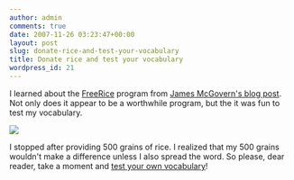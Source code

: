 ```yaml
---
author: admin
comments: true
date: 2007-11-26 03:23:47+00:00
layout: post
slug: donate-rice-and-test-your-vocabulary
title: Donate rice and test your vocabulary
wordpress_id: 21
---
```


I learned about the [FreeRice](http://www.freerice.com/index.php) program from [James McGovern's blog post](http://duckdown.blogspot.com/2007/11/have-you-heard-of-free-rice-program.html). Not only does it appear to be a worthwhile program, but the it was fun to test my vocabulary.




![](http://images.wadewegner.com/wordpress/content/binary/FreeRice.jpg)[](http://www.freerice.com/index.php)




I stopped after providing 500 grains of rice. I realized that my 500 grains wouldn't make a difference unless I also spread the word. So please, dear reader, take a moment and [test your own vocabulary](http://www.freerice.com/index.php)!
